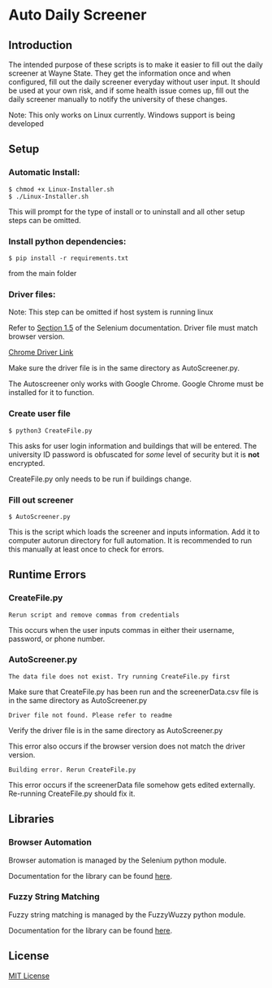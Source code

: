 Auto Daily Screener
===================

Introduction
------------

The intended purpose of these scripts is to make it easier to fill out the daily
screener at Wayne State. They get the information once and when configured, fill
out the daily screener everyday without user input. It should be used at your
own risk, and if some health issue comes up, fill out the daily screener manually
to notify the university of these changes.

Note: This only works on Linux currently. Windows support is being developed

## Setup

### Automatic Install:

    $ chmod +x Linux-Installer.sh
    $ ./Linux-Installer.sh
This will prompt for the type of install or to uninstall and all other setup
steps can be omitted.

### Install python dependencies:

    $ pip install -r requirements.txt

from the main folder

### Driver files:

Note: This step can be omitted if host system is running linux

Refer to [Section 1.5](https://selenium-python.readthedocs.io/installation.html#drivers)
of the Selenium documentation. Driver file must match browser version.

[Chrome Driver Link](https://sites.google.com/chromium.org/driver/downloads)

Make sure the driver file is in the same directory as AutoScreener.py.

The Autoscreener only works with Google Chrome. Google Chrome must be installed
for it to function.

### Create user file

    $ python3 CreateFile.py

This asks for user login information and buildings that
will be entered. The university ID password is obfuscated for *some* level of security but it is
**not** encrypted.

CreateFile.py only needs to be run if buildings change.

### Fill out screener

    $ AutoScreener.py

This is the script which loads the screener and inputs information. Add it to
computer autorun directory for full automation. It is recommended to run this
manually at least once to check for errors.

## Runtime Errors

### CreateFile.py

```
Rerun script and remove commas from credentials
```

This occurs when the user inputs commas in either their username, password, or
phone number.

### AutoScreener.py

```
The data file does not exist. Try running CreateFile.py first
```
Make sure that CreateFile.py has been run and the screenerData.csv file is in the
same directory as AutoScreener.py

```
Driver file not found. Please refer to readme
```
Verify the driver file is in the same directory as AutoScreener.py

This error also occurs if the browser version does not match the driver version.

```
Building error. Rerun CreateFile.py
```

This error occurs if the screenerData file somehow gets edited externally.
Re-running CreateFile.py should fix it.

## Libraries

### Browser Automation

Browser automation is managed by the Selenium python module.

Documentation for the library can be found [here](https://pypi.org/project/selenium/).

### Fuzzy String Matching

Fuzzy string matching is managed by the FuzzyWuzzy python module.

Documentation for the library can be found [here](https://pypi.org/project/fuzzywuzzy/).

## License

[MIT License](https://opensource.org/licenses/mit-license.html)
